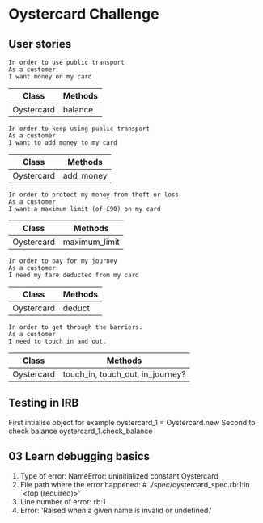 # Oystercard Challenge

## User stories

``` 
In order to use public transport
As a customer
I want money on my card
```
Class | Methods
------------ | -------------
Oystercard | balance 

```
In order to keep using public transport
As a customer
I want to add money to my card
```
Class | Methods
------------ | -------------
Oystercard | add_money

```
In order to protect my money from theft or loss
As a customer
I want a maximum limit (of £90) on my card
```
Class | Methods
------------ | -------------
Oystercard | maximum_limit 
```
In order to pay for my journey
As a customer
I need my fare deducted from my card
```
Class | Methods
------------ | -------------
Oystercard | deduct
```
In order to get through the barriers.
As a customer
I need to touch in and out.
```
Class | Methods
------------ | -------------
Oystercard | touch_in, touch_out, in_journey?

## Testing in IRB
First intialise object for example oystercard_1 = Oystercard.new
Second to check balance oystercard_1.check_balance

## 03 Learn debugging basics

1. Type of error: NameError:
  uninitialized constant Oystercard
2. File path where the error happened: # ./spec/oystercard_spec.rb:1:in `<top (required)>'
3. Line number of error: rb:1
4. Error: 'Raised when a given name is invalid or undefined.'